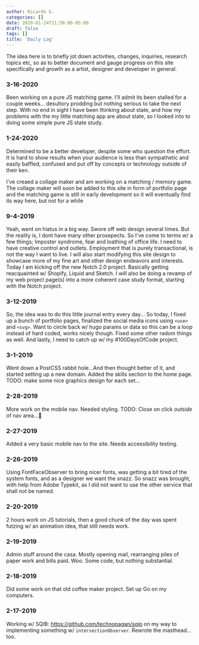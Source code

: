 ```yaml
---
author: Ricardo G.
categories: []
date: 2020-01-24T11:50:00-05:00
draft: false
tags: []
title: 'Daily Log'
---
```


The idea here is to briefly jot down activities, changes, inquiries, research topics etc, so as to better document and gauge progress on this site specifically and growth as a artist, designer and developer in general.

<!--more-->

### 3-16-2020

Been working on a pure JS matching game. I'll admit its been stalled for a couple weeks... desultory prodding but nothing serious to take the next step. With no end in sight I have been thinking about state, and how my problems with the my little matching app are about state, so I looked into to doing some simple pure JS state study.

### 1-24-2020

Determined to be a better developer, despite some who question the effort. It is hard to show results when your audience is less than sympathetic and easily baffled, confused and put off by concepts or technology outside of their ken.

I've creaed a collage maker and am working on a matching / memory game. The collage maker will soon be added to this site in form of portfolio page and the matching game is still in early development so it will eventually find its way here, but not for a while

### 9-4-2019

Yeah, went on hiatus in a big way. Swore off web design several times. But the reality is, I dont have many other prosepects. So I've come to terms w/ a few things; Imposter syndrome, fear and loathing of office life. I need to have creative control and outlets. Employment that is purely transactional, is not the way I want to live. I will also start modifying this site design to showcase more of my fine art and other design endeavors and interests. Today I am kicking off the new Notch 2.0 project. Basically getting reacquainted w/ Shopify, Liquid and Sketch. I will also be doing a revamp of my web project page(s) into a more coherent case study format, starting with the Notch project.

### 3-12-2019

So, the idea was to do this little journal entry every day... So today, I fixed up a bunch of portfolio pages, finalized the social media icons using `<use>` and `<svg>`. Want to circle back w/ hugo params or data so this can be a loop instead of hard coded, works nicely though. Fixed some other radom things as well. And lastly, I need to catch up w/ my #100DaysOfCode project.

### 3-1-2019

Went down a PostCSS rabbit hole...And then thought better of it, and started setting up a new domain. Added the skills section to the home page. TODO: make some nice graphics design for each set...

### 2-28-2019

More work on the mobile nav. Needed styling. TODO: Close on click _outside_ of nav area...🤔

### 2-27-2019

Added a very basic mobile nav to the site. Needs accessibility testing.

### 2-26-2019

Using FontFaceObserver to bring nicer fonts, was getting a bit tired of the system fonts, and as a designer we want the snazz. So snazz was brought, with help from Adobe Typekit, as I did not want to use the other service that shall not be named.

### 2-20-2019

2 hours work on JS tutorials, then a good chunk of the day was spent futzing w/ an animation idea, that still needs work.

### 2-19-2019

Admin stuff around the casa. Mostly opening mail, rearranging piles of paper work and bills paid. Woo. Some code, but nothing substantial.

### 2-18-2019

Did some work on that old coffee maker project. Set up Go on my computers.

### 2-17-2019

Working w/ SQIB: https://github.com/technopagan/sqip on my way to implementing something w/ `intersectionObserver`.
Rewrote the masthead... too.

